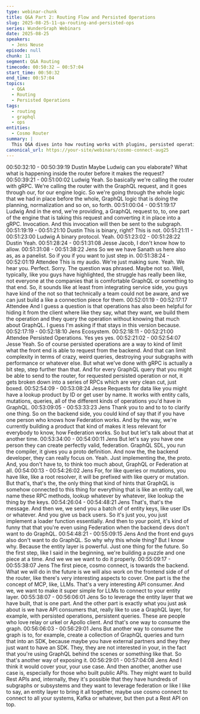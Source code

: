 ```yaml
---
type: webinar-chunk
title: Q&A Part 2: Routing Flow and Persisted Operations
slug: 2025-08-25-11-qa-routing-and-persisted-ops
series: WunderGraph Webinars
date: 2025-08-25
speakers:
  - Jens Neuse
episode: null
chunk: 11
segment: Q&A Routing
timecode: 00:50:32 – 00:57:04
start_time: 00:50:32
end_time: 00:57:04
topics:
  - Q&A
  - Routing
  - Persisted Operations
tags:
  - routing
  - graphql
  - ops
entities:
  - Cosmo Router
summary: |
  This Q&A dives into how routing works with plugins, persisted operations, and strategies for exposing minimal GraphQL complexity to clients.
canonical_url: https://your-site/webinars/cosmo-connect-aug25
---
```


00:50:32:10 - 00:50:39:19
Dustin
Maybe Ludwig can you elaborate? What what is happening inside the router before it makes the
request?
00:50:39:21 - 00:51:00:02
Ludwig
Yeah. So basically we're calling the router with gRPC. We're calling the router with the GraphQL
request, and it goes through our, for our engine logic. So we're going through the whole logic
that we had in place before the whole, GraphQL logic that is doing the planning, normalization
and so on, so forth.
00:51:00:04 - 00:51:19:17
Ludwig
And in the end, we're providing, a GraphQL request to, to, one part of the engine that is taking
this request and converting it in place into a gRPC. Invocation. And this invocation will then be
sent to the subgraph.
00:51:19:19 - 00:51:21:10
Dustin
This is binary, right? This is not.
00:51:21:11 - 00:51:23:00
Ludwig
A binary protocol. Yeah.
00:51:23:02 - 00:51:28:22
Dustin
Yeah.
00:51:28:24 - 00:51:31:08
Jesse
Jacob, I don't know how to allow.
00:51:31:08 - 00:51:38:22
Jens
So we we have Sanath us here also as, as a panelist. So if you if you want to just step in.
00:51:38:24 - 00:52:01:19
Attendee
This is my audio. We're just making sure. Yeah. We hear you. Perfect. Sorry. The question was
phrased. Maybe not so. Well, typically, like you guys have highlighted, the struggle has really
been like, not everyone at the companies that is comfortable GraphQL or something to that end.
So, it sounds like at least from integrating service side, you guys have kind of the not so that
technically a team could not be aware, and we can just build a like a connection piece for them.
00:52:01:19 - 00:52:17:17
Attendee
And I guess a question is that operations has also been helpful for hiding it from the client where
like they say, what they want, we build them the operation and they query the operation without
knowing that much about GraphQL. I guess I'm asking if that stays in this version because.
00:52:17:19 - 00:52:18:10
Jens
Ecosystem.
00:52:18:11 - 00:52:21:00
Attendee
Persisted Operations. Yes yes yes.
00:52:21:02 - 00:52:54:07
Jesse
Yeah. So of course persisted operations are a way to kind of limit what the front end is able to
request from the backend. And that can limit complexity in terms of crazy, weird queries,
destroying your subgraphs with performance or whatever else. But what we've done with gRPC
is actually a bit step, step further than that. And for every GraphQL query that you might be able
to send to the router, for requested persisted operation or not, it gets broken down into a series
of RPCs which are very clean cut, just boxed.
00:52:54:09 - 00:53:08:24
Jesse
Requests for data like you might have a lookup product by ID or get user by name. It works with
entity calls, mutations, queries, all of the different kinds of operations you'd have in GraphQL.
00:53:09:05 - 00:53:33:23
Jens
Thank you to and to to to clarify one thing. So on the backend side, you could kind of say that if
you have one person who knows how Federation works. And by the way, we're currently
building a product that kind of makes it less relevant for everybody to know, how Federation
works. So but but let's talk about that at another time.
00:53:34:00 - 00:54:00:11
Jens
But let's say you have one person they can create perfectly valid, federation. GraphQL SDL, you
run the compiler, it gives you a proto definition. And now the, the backend developer, they can
really focus on. Yeah. Just implementing the, the proto. And, you don't have to, to think too
much about, GraphQL or Federation at all.
00:54:00:13 - 00:54:26:02
Jens
For, for like queries or mutations, you have like, like a root resolver, it will be prefixed with like
query or mutation. But that's, that's the, the only thing that kind of hints that GraphQL is
somehow connected to this thing for everything that is like an entity call, we name these RPC
methods, lookup whatever by whatever, like lookup the thing by the keys.
00:54:26:04 - 00:54:48:21
Jens
That's, that's the message. And then we, we send you a batch of of entity keys, like user IDs or
whatever. And you give us back users. So it's just you, you just implement a loader function
essentially. And then to your point, it's kind of funny that that you're even using Federation when
the backend devs don't want to do GraphQL.
00:54:48:21 - 00:55:09:15
Jens
And the front end guys also don't want to do GraphQL. So why why this whole thing? But I know
why. Because the entity layer is powerful. Just one thing for the future. So the first step, like I
said in the beginning, we're building a puzzle and one piece at a time. And we we we want to do
it properly.
00:55:09:17 - 00:55:38:07
Jens
The first piece, cosmo connect, is towards the backend. What we will do in the future is we will
also work on the frontend side of of the router, like there's very interesting aspects to cover. One
part is the the concept of MCP, like, LLMs. That's a very interesting API consumer. And we, we
want to make it super simple for LLMs to connect to your entity layer.
00:55:38:07 - 00:56:06:01
Jens
So to leverage the entity layer that we have built, that is one part. And the other part is exactly
what you just ask about is we have API consumers that, really like to use a GraphQL layer, for
example, with persisted operations, persistent queries. These are people who love relay or urkel
or Apollo client. And that's one way to consume the graph.
00:56:06:03 - 00:56:29:01
Jens
But another way to consume the graph is to, for example, create a collection of GraphQL
queries and turn that into an SDK, because maybe you have external partners and they they
just want to have an SDK. They, they are not interested in your, in the fact that you're using
GraphQL behind the scenes or something like that. So that's another way of exposing it.
00:56:29:01 - 00:57:04:08
Jens
And I think it would cover your, your use case. And then another, another use case is, especially
for those who built public APIs. They might want to build Rest APIs and, internally, they it's
possible that they have hundreds of subgraphs or subsystems and they want to leverage
federation or like I like to say, an entity layer to bring it all together, maybe use cosmo connect to
connect to all your systems, Kafka or whatever, but then put a Rest API on top.